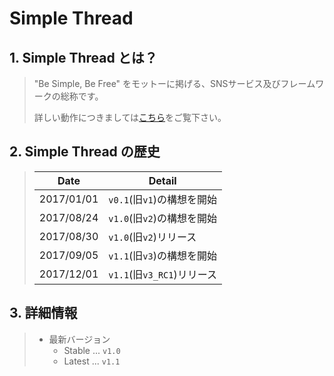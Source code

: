 # Simple Thread

## 1. Simple Thread とは？
> "Be Simple, Be Free" をモットーに掲げる、SNSサービス及びフレームワークの総称です。
> 
> 詳しい動作につきましては[こちら](https://genbuproject.github.io/SimpleThread/)をご覧下さい。

## 2. Simple Thread の歴史
> | Date | Detail |
> | ---------- | ---------- |
> | 2017/01/01 | `v0.1`(旧`v1`)の構想を開始 |
> | 2017/08/24 | `v1.0`(旧`v2`)の構想を開始 |
> | 2017/08/30 | `v1.0`(旧`v2`)リリース |
> | 2017/09/05 | `v1.1`(旧`v3`)の構想を開始 |
> | 2017/12/01 | `v1.1`(旧`v3_RC1`)リリース |

## 3. 詳細情報
> * 最新バージョン
> 	* Stable ... `v1.0`
> 	* Latest ... `v1.1`